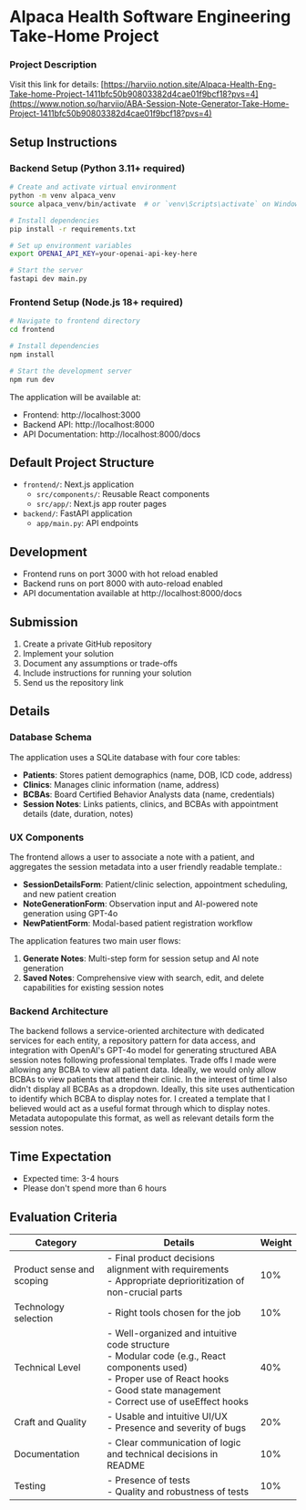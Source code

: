 # Alpaca Health Software Engineering Take-Home Project

### Project Description

Visit this link for details:
[https://harviio.notion.site/Alpaca-Health-Eng-Take-home-Project-1411bfc50b90803382d4cae01f9bcf18?pvs=4](https://www.notion.so/harviio/ABA-Session-Note-Generator-Take-Home-Project-1411bfc50b90803382d4cae01f9bcf18?pvs=4)

## Setup Instructions

### Backend Setup (Python 3.11+ required)

```bash
# Create and activate virtual environment
python -m venv alpaca_venv
source alpaca_venv/bin/activate  # or `venv\Scripts\activate` on Windows

# Install dependencies
pip install -r requirements.txt

# Set up environment variables
export OPENAI_API_KEY=your-openai-api-key-here

# Start the server
fastapi dev main.py
```

### Frontend Setup (Node.js 18+ required)

```bash
# Navigate to frontend directory
cd frontend

# Install dependencies
npm install

# Start the development server
npm run dev
```

The application will be available at:

- Frontend: http://localhost:3000
- Backend API: http://localhost:8000
- API Documentation: http://localhost:8000/docs

## Default Project Structure

- `frontend/`: Next.js application
  - `src/components/`: Reusable React components
  - `src/app/`: Next.js app router pages
- `backend/`: FastAPI application
  - `app/main.py`: API endpoints

## Development

- Frontend runs on port 3000 with hot reload enabled
- Backend runs on port 8000 with auto-reload enabled
- API documentation available at http://localhost:8000/docs

## Submission

1. Create a private GitHub repository
2. Implement your solution
3. Document any assumptions or trade-offs
4. Include instructions for running your solution
5. Send us the repository link

## Details

### Database Schema

The application uses a SQLite database with four core tables:

- **Patients**: Stores patient demographics (name, DOB, ICD code, address)
- **Clinics**: Manages clinic information (name, address)
- **BCBAs**: Board Certified Behavior Analysts data (name, credentials)
- **Session Notes**: Links patients, clinics, and BCBAs with appointment details (date, duration, notes)

### UX Components

The frontend allows a user to associate a note with a patient, and aggregates the session metadata into a user friendly readable template.:

- **SessionDetailsForm**: Patient/clinic selection, appointment scheduling, and new patient creation
- **NoteGenerationForm**: Observation input and AI-powered note generation using GPT-4o
- **NewPatientForm**: Modal-based patient registration workflow

The application features two main user flows:

1. **Generate Notes**: Multi-step form for session setup and AI note generation
2. **Saved Notes**: Comprehensive view with search, edit, and delete capabilities for existing session notes

### Backend Architecture

The backend follows a service-oriented architecture with dedicated services for each entity, a repository pattern for data access, and integration with OpenAI's GPT-4o model for generating structured ABA session notes following professional templates. Trade offs I made were allowing any BCBA to view all patient data. Ideally, we would only allow BCBAs to view patients that attend their clinic. In the interest of time I also didn't display all BCBAs as a dropdown. Ideally, this site uses authentication to identify which BCBA to display notes for. I created a template that I believed would act as a useful format through which to display notes. Metadata autopopulate this format, as well as relevant details form the session notes.

## Time Expectation

- Expected time: 3-4 hours
- Please don't spend more than 6 hours

## Evaluation Criteria

| Category                  | Details                                                                                                                                                                                     | Weight |
| ------------------------- | ------------------------------------------------------------------------------------------------------------------------------------------------------------------------------------------- | ------ |
| Product sense and scoping | - Final product decisions alignment with requirements<br>- Appropriate deprioritization of non-crucial parts                                                                                | 10%    |
| Technology selection      | - Right tools chosen for the job                                                                                                                                                            | 10%    |
| Technical Level           | - Well-organized and intuitive code structure<br>- Modular code (e.g., React components used)<br>- Proper use of React hooks<br>- Good state management<br>- Correct use of useEffect hooks | 40%    |
| Craft and Quality         | - Usable and intuitive UI/UX<br>- Presence and severity of bugs                                                                                                                             | 20%    |
| Documentation             | - Clear communication of logic and technical decisions in README                                                                                                                            | 10%    |
| Testing                   | - Presence of tests<br>- Quality and robustness of tests                                                                                                                                    | 10%    |
